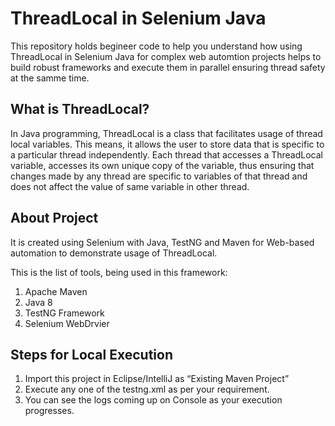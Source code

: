 # ThreadLocal in Selenium Java

This repository holds begineer code to help you understand how using ThreadLocal in Selenium Java for complex web automtion projects helps to build robust frameworks and execute them in parallel ensuring thread safety at the samme time.

## What is ThreadLocal?
In Java programming, ThreadLocal is a class that facilitates usage of thread local variables. This means, it allows the user to store data that is specific to a particular thread independently. Each thread that accesses a ThreadLocal variable, accesses its own unique copy of the variable, thus ensuring that changes made by any thread are specific to variables of that thread and does not affect the value of same variable in other thread.

## About Project
It is created using Selenium with Java, TestNG and Maven for Web-based automation to demonstrate usage of ThreadLocal.

This is the list of tools, being used in this framework:
1. Apache Maven
2. Java 8
3. TestNG Framework
4. Selenium WebDrvier

## Steps for Local Execution
1. Import this project in Eclipse/IntelliJ as “Existing Maven Project”
2. Execute any one of the testng.xml as per your requirement.
3. You can see the logs coming up on Console as your execution progresses.
